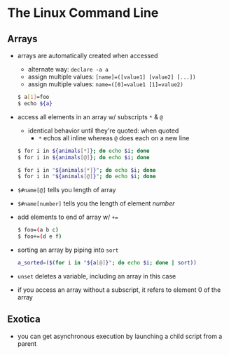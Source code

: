 # The Linux Command Line

## Arrays

* arrays are automatically created when accessed
  - alternate way: `declare -a a`
  - assign multiple values: `[name]=([value1] [value2] [...])`
  - assign multiple values: `name=([0]=value1 [1]=value2)`

  ```bash
  $ a[1]=foo
  $ echo ${a}
  ```

* access all elements in an array w/ subscripts `*` & `@`
  - identical behavior until they're quoted: when quoted
    + `*` echos all inline whereas `@` does each on a new line
  ```bash
  $ for i in ${animals[*]}; do echo $i; done
  $ for i in ${animals[@]}; do echo $i; done

  $ for i in "${animals[*]}"; do echo $i; done
  $ for i in "${animals[@]}"; do echo $i; done
  ```

* `$#name[@]` tells you length of array

* `$#name[number]` tells you the length of element _number_

* add elements to end of array w/ `+=`
  ```bash
  $ foo=(a b c)
  $ foo+=(d e f)
  ```

* sorting an array by piping into `sort`
  ```bash
  a_sorted=($(for i in "${a[@]}"; do echo $i; done | sort))
  ```

* `unset` deletes a variable, including an array in this case

* if you access an array without a subscript, it refers to element 0 of the array

## Exotica

* you can get asynchronous execution by launching a child script from a parent

